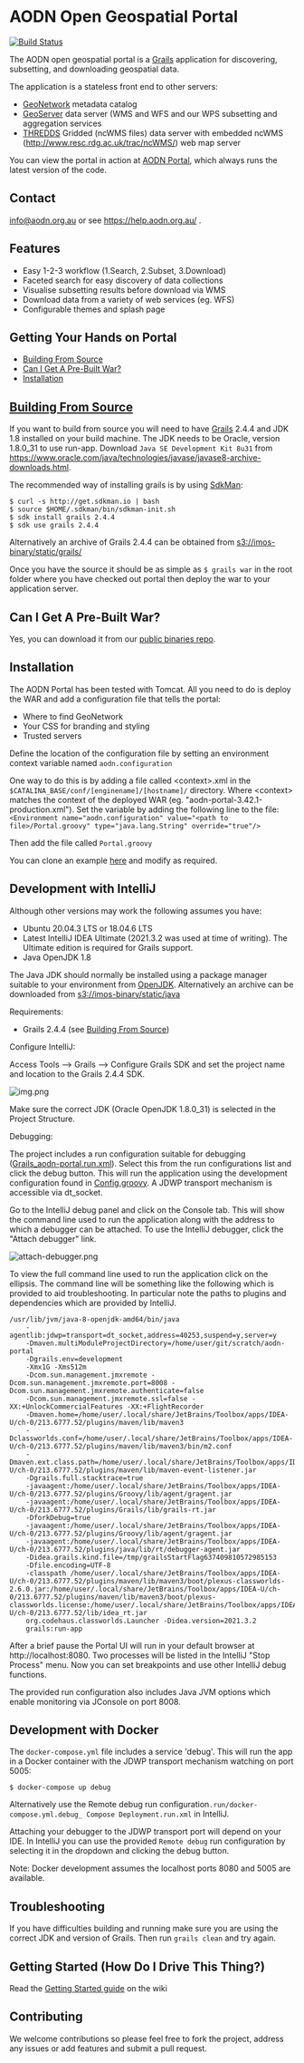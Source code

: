 AODN Open Geospatial Portal
===========================

[![Build Status](https://travis-ci.org/aodn/aodn-portal.png?branch=master)](https://travis-ci.org/aodn/aodn-portal)

The AODN open geospatial portal is a [Grails](http://grails.org/) application for discovering, subsetting, and downloading geospatial data.

The application is a stateless front end to other servers: 

* [GeoNetwork](http://geonetwork-opensource.org/) metadata catalog
* [GeoServer](http://geoserver.org/) data server (WMS and WFS and our WPS subsetting and aggregation services
* [THREDDS](http://thredds.aodn.org.au/thredds/) Gridded (ncWMS files) data server with embedded ncWMS (http://www.resc.rdg.ac.uk/trac/ncWMS/) web map server

You can view the portal in action at [AODN Portal](https://portal.aodn.org.au), which always runs the latest version of the code.

## Contact
info@aodn.org.au or see https://help.aodn.org.au/ .

## Features
* Easy 1-2-3 workflow (1.Search, 2.Subset, 3.Download)
* Faceted search for easy discovery of data collections
* Visualise subsetting results before download via WMS
* Download data from a variety of web services (eg. WFS)
* Configurable themes and splash page

## Getting Your Hands on Portal
* [Building From Source](#building-from-source)
* [Can I Get A Pre-Built War?](#can-i-get-a-pre-built-war)
* [Installation](#installation)

## [Building From Source](#building-from-source)
If you want to build from source you will need to have [Grails](http://grails.org/) 2.4.4 and JDK 1.8 installed on your 
build machine. The JDK needs to be Oracle, version 1.8.0_31 to use run-app.  Download
`Java SE Development Kit 8u31` from https://www.oracle.com/java/technologies/javase/javase8-archive-downloads.html. 

The recommended way of installing grails is by using [SdkMan](http://sdkman.io/):
```
$ curl -s http://get.sdkman.io | bash 
$ source $HOME/.sdkman/bin/sdkman-init.sh
$ sdk install grails 2.4.4
$ sdk use grails 2.4.4
```

Alternatively an archive of Grails 2.4.4 can be obtained from 
[s3://imos-binary/static/grails/](https://imos-binary.s3.ap-southeast-2.amazonaws.com/static/grails/grails-2.4.4.zip)

Once you have the source it should be as simple as ```$ grails war``` in the root folder where you have checked out portal
then deploy the war to your application server.

## Can I Get A Pre-Built War?
Yes, you can download it from our [public binaries repo](http://binary.aodn.org.au/?prefix=jobs/portal_4_prod/).

## Installation
The AODN Portal has been tested with Tomcat.  All you need to do is deploy the WAR and add a configuration file that tells the portal:
* Where to find GeoNetwork
* Your CSS for branding and styling
* Trusted servers

Define the location of the configuration file by setting an environment context variable named ```aodn.configuration```

One way to do this is by adding a file called &lt;context&gt;.xml in the ```$CATALINA_BASE/conf/[enginename]/[hostname]/``` directory. Where &lt;context&gt; matches the context of the deployed WAR (eg. "aodn-portal-3.42.1-production.xml").  Set the variable by adding the following line to the file: 
```<Environment name="aodn.configuration" value="<path to file>/Portal.groovy" type="java.lang.String" override="true"/>```

Then add the file called ```Portal.groovy```

You can clone an example [here](https://github.com/aodn/aodn-portal/blob/master/grails-app/conf/Config.groovy) and modify as required. 

## Development with IntelliJ

Although other versions may work the following assumes you have:

* Ubuntu 20.04.3 LTS or 18.04.6 LTS
* Latest IntelliJ IDEA Ultimate (2021.3.2 was used at time of writing). The Ultimate edition is required for Grails support.
* Java OpenJDK 1.8

The Java JDK should normally be installed using a package manager suitable to your environment from 
[OpenJDK](https://openjdk.java.net/install/). Alternatively an archive can be downloaded from 
[s3://imos-binary/static/java](https://imos-binary.s3.ap-southeast-2.amazonaws.com/static/java/java-8-openjdk-amd64.tar.gz)

Requirements:

* Grails 2.4.4 (see [Building From Source](#building-from-source))

Configure IntelliJ:

Access Tools --> Grails --> Configure Grails SDK and set the project name and location to the Grails 2.4.4 SDK.

![img.png](configure-grails-sdk.png)

Make sure the correct JDK (Oracle OpenJDK 1.8.0_31) is selected in the Project Structure.

Debugging:

The project includes a run configuration suitable for debugging ([Grails_aodn-portal.run.xml](.run/Grails_%20aodn-portal.run.xml)). 
Select this from the run configurations list and click the debug button. This will run the application using the development
configuration found in [Config.groovy](grails-app/conf/Config.groovy). A JDWP transport mechanism is accessible via
dt_socket. 

Go to the IntelliJ debug panel and click on the Console tab. This will show the command line used to run the application
along with the address to which a debugger can be attached. To use the IntelliJ debugger, click the "Attach debugger" link.

![attach-debugger.png](attach-debugger.png)

To view the full command line used to run the application click on the ellipsis. The command line will be something like
the following which is provided to aid troubleshooting. In particular note the paths to plugins and dependencies which
are provided by IntelliJ.
```
/usr/lib/jvm/java-8-openjdk-amd64/bin/java 
    -agentlib:jdwp=transport=dt_socket,address=40253,suspend=y,server=y 
    -Dmaven.multiModuleProjectDirectory=/home/user/git/scratch/aodn-portal 
    -Dgrails.env=development 
    -Xmx1G -Xms512m 
    -Dcom.sun.management.jmxremote -Dcom.sun.management.jmxremote.port=8008 -Dcom.sun.management.jmxremote.authenticate=false 
    -Dcom.sun.management.jmxremote.ssl=false -XX:+UnlockCommercialFeatures -XX:+FlightRecorder 
    -Dmaven.home=/home/user/.local/share/JetBrains/Toolbox/apps/IDEA-U/ch-0/213.6777.52/plugins/maven/lib/maven3 
    -Dclassworlds.conf=/home/user/.local/share/JetBrains/Toolbox/apps/IDEA-U/ch-0/213.6777.52/plugins/maven/lib/maven3/bin/m2.conf 
    -Dmaven.ext.class.path=/home/user/.local/share/JetBrains/Toolbox/apps/IDEA-U/ch-0/213.6777.52/plugins/maven/lib/maven-event-listener.jar 
    -Dgrails.full.stacktrace=true 
    -javaagent:/home/user/.local/share/JetBrains/Toolbox/apps/IDEA-U/ch-0/213.6777.52/plugins/Groovy/lib/agent/gragent.jar 
    -javaagent:/home/user/.local/share/JetBrains/Toolbox/apps/IDEA-U/ch-0/213.6777.52/plugins/Grails/lib/grails-rt.jar 
    -DforkDebug=true 
    -javaagent:/home/user/.local/share/JetBrains/Toolbox/apps/IDEA-U/ch-0/213.6777.52/plugins/Groovy/lib/agent/gragent.jar 
    -javaagent:/home/user/.local/share/JetBrains/Toolbox/apps/IDEA-U/ch-0/213.6777.52/plugins/java/lib/rt/debugger-agent.jar 
    -Didea.grails.kind.file=/tmp/grailsStartFlag637409810572985153 
    -Dfile.encoding=UTF-8 
    -classpath /home/user/.local/share/JetBrains/Toolbox/apps/IDEA-U/ch-0/213.6777.52/plugins/maven/lib/maven3/boot/plexus-classworlds-2.6.0.jar:/home/user/.local/share/JetBrains/Toolbox/apps/IDEA-U/ch-0/213.6777.52/plugins/maven/lib/maven3/boot/plexus-classworlds.license:/home/user/.local/share/JetBrains/Toolbox/apps/IDEA-U/ch-0/213.6777.52/lib/idea_rt.jar 
    org.codehaus.classworlds.Launcher -Didea.version=2021.3.2 
    grails:run-app
```

After a brief pause the Portal UI will run in your default browser at http://localhost:8080. Two processes will be listed
in the IntelliJ "Stop Process" menu. Now you can set breakpoints and use other IntelliJ debug functions.

The provided run configuration also includes Java JVM options which enable monitoring via JConsole on port 8008.

## Development with Docker

The `docker-compose.yml` file includes a service 'debug'. This will run the app in a Docker container with the JDWP 
transport mechanism watching on port 5005:

`$ docker-compose up debug`

Alternatively use the Remote debug run configuration`.run/docker-compose.yml.debug_ Compose Deployment.run.xml` in 
IntelliJ.

Attaching your debugger to the JDWP transport port will depend on your IDE. In IntelliJ you can use the provided `Remote debug` run
configuration by selecting it in the dropdown and clicking the debug button.

Note: Docker development assumes the localhost ports 8080 and 5005 are available.

## Troubleshooting

If you have difficulties building and running make sure you are using the correct JDK and version of Grails. Then run
`grails clean` and try again.

## Getting Started (How Do I Drive This Thing?)
Read the [Getting Started guide](https://github.com/aodn/aodn-portal/wiki/Getting-Started) on the wiki

## Contributing
We welcome contributions so please feel free to fork the project, address any issues or add features and submit
a pull request.


